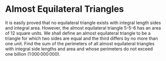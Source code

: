 # Almost Equilateral Triangles

It is easily proved that no equilateral triangle exists with integral length sides and integral area. However, the almost equilateral triangle $5$-$5$-$6$ has an area of $12$ square units.
We shall define an almost equilateral triangle to be a triangle for which two sides are equal and the third differs by no more than one unit.
Find the sum of the perimeters of all almost equilateral triangles with integral side lengths and area and whose perimeters do not exceed one billion ($1\,000\,000\,000$).